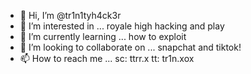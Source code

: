 - 👋 Hi, I’m @tr1n1tyh4ck3r
- 👀 I’m interested in ... royale high hacking and play
- 🌱 I’m currently learning ... how to exploit
- 💞️ I’m looking to collaborate on ... snapchat and tiktok!
- 📫 How to reach me ... sc: ttrr.x tt: tr1n.xox

<!---
tr1n1tyh4ck3r/tr1n1tyh4ck3r is a ✨ special ✨ repository because its `README.md` (this file) appears on your GitHub profile.
You can click the Preview link to take a look at your changes.
--->

